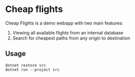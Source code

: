 # Cheap flights
Cheap Flights is a demo webapp with two main features:
1. Viewing all available flights from an internal database
2. Search for cheapest paths from any origin to destination

## Usage
```
dotnet restore src
dotnet run --project src
```